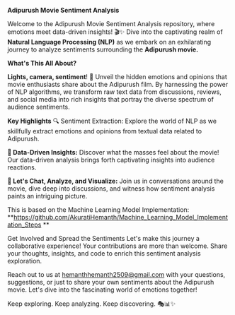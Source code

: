 **Adipurush Movie Sentiment Analysis**

Welcome to the Adipurush Movie Sentiment Analysis repository, where emotions meet data-driven insights! 
🎬✨ Dive into the captivating realm of **Natural Language Processing (NLP)** as we embark on an exhilarating journey to analyze sentiments surrounding the **Adipurush movie.**

**What's This All About?**

**Lights, camera, sentiment**! 
🎥 Unveil the hidden emotions and opinions that movie enthusiasts share about the Adipurush film. By harnessing the power of NLP algorithms, we transform raw text data from discussions, reviews, and social media into rich insights that portray the diverse spectrum of audience sentiments.

**Key Highlights**
🔍 Sentiment Extraction: Explore the world of NLP as we skillfully extract emotions and opinions from textual data related to Adipurush.

**🚀 Data-Driven Insights:** Discover what the masses feel about the movie! Our data-driven analysis brings forth captivating insights into audience reactions.

**💬 Let's Chat, Analyze, and Visualize:** Join us in conversations around the movie, dive deep into discussions, and witness how sentiment analysis paints an intriguing picture.

This is based on the Machine Learning Model Implementation: **https://github.com/AkuratiHemanth/Machine_Learning_Model_Implementation_Steps **

Get Involved and Spread the Sentiments
Let's make this journey a collaborative experience! Your contributions are more than welcome. Share your thoughts, insights, and code to enrich this sentiment analysis exploration.

Reach out to us at hemanthhemanth2509@gmail.com with your questions, suggestions, or just to share your own sentiments about the Adipurush movie. Let's dive into the fascinating world of emotions together!

Keep exploring. Keep analyzing. Keep discovering. 🎭📊✨
